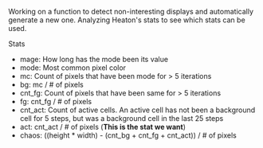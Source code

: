 Working on a function to detect non-interesting displays and automatically generate a new one. Analyzing Heaton's stats to see which stats can be used.

Stats

- mage: How long has the mode been its value
- mode: Most common pixel color
- mc: Count of pixels that have been mode for > 5 iterations
- bg: mc / # of pixels
- cnt_fg: Count of pixels that have been same for > 5 iterations
- fg: cnt_fg / # of pixels
- cnt_act: Count of active cells. An active cell has not been a background cell for 5 steps, but was a background cell in the last 25 steps
- act: cnt_act / # of pixels (**This is the stat we want**)
- chaos: ((height \* width) - (cnt_bg + cnt_fg + cnt_act)) / # of pixels
